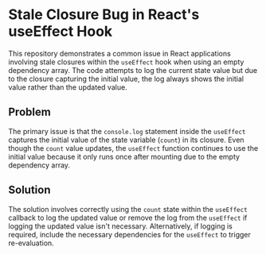 # Stale Closure Bug in React's useEffect Hook

This repository demonstrates a common issue in React applications involving stale closures within the `useEffect` hook when using an empty dependency array.  The code attempts to log the current state value but due to the closure capturing the initial value, the log always shows the initial value rather than the updated value.

## Problem

The primary issue is that the `console.log` statement inside the `useEffect` captures the initial value of the state variable (`count`) in its closure. Even though the `count` value updates, the `useEffect` function continues to use the initial value because it only runs once after mounting due to the empty dependency array.

## Solution

The solution involves correctly using the `count` state within the `useEffect` callback to log the updated value or remove the log from the `useEffect` if logging the updated value isn't necessary.  Alternatively, if logging is required, include the necessary dependencies for the `useEffect` to trigger re-evaluation.